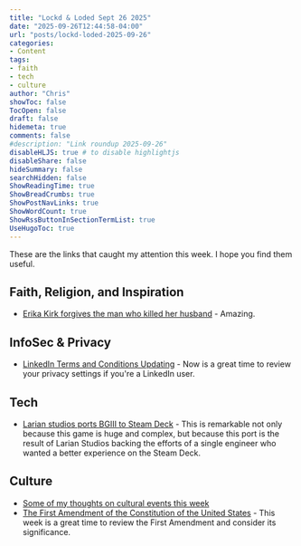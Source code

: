 ```yaml
---
title: "Lockd & Loded Sept 26 2025"
date: "2025-09-26T12:44:58-04:00"
url: "posts/lockd-loded-2025-09-26"
categories:
- Content
tags:
- faith
- tech
- culture
author: "Chris"
showToc: false
TocOpen: false
draft: false
hidemeta: true
comments: false
#description: "Link roundup 2025-09-26"
disableHLJS: true # to disable highlightjs
disableShare: false
hideSummary: false
searchHidden: false
ShowReadingTime: true
ShowBreadCrumbs: true
ShowPostNavLinks: true
ShowWordCount: true
ShowRssButtonInSectionTermList: true
UseHugoToc: true
---
```

These are the links that caught my attention this week. I hope you find them
useful.

## Faith, Religion, and Inspiration

- [Erika Kirk forgives the man who killed her husband][1] - Amazing.

## InfoSec & Privacy

- [LinkedIn Terms and Conditions Updating][4] - Now is a great time to review
your privacy settings if you're a LinkedIn user.

## Tech

- [Larian studios ports BGIII to Steam Deck][3] - This is remarkable not only
because this game is huge and complex, but because this port is the result of
Larian Studios backing the efforts of a single engineer who wanted a better
experience on the Steam Deck.

## Culture

- [Some of my thoughts on cultural events this week][2]
- [The First Amendment of the Constitution of the United States][5] - This week
  is a great time to review the First Amendment and consider its significance.

[1]: https://www.youtube.com/shorts/g3T1WT0AP8E
[2]: https://getunlockd.org/the-silver-lining-unfolds-with-revival/
[3]: https://larian.com/support/faqs/steam-deck-native-version_121
[4]: https://www.linkedin.com/help/linkedin/answer/a8059228
[5]: https://constitution.congress.gov/constitution/amendment-1/
